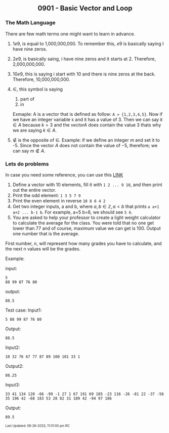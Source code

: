 <h2 align="center">0901 - Basic Vector and Loop</h2>

### The Math Language

There are few math terms one might want to learn in advance. 
1. $1e9$, is equal to 1,000,000,000. To remember this, $e9$ is basically saying I have nine zeros.
2. $2e9$, is basically saing, i have nine zeros and it starts at 2. Therefore, 2,000,000,000.
3. $10e9$, this is saying i start with 10 and there is nine zeros at the back. Therefore, 10,000,000,000.
4. $\in$, this symbol is saying
	1. part of
	2. in

	Exmaple: A is a vector that is defined as follow: ```A = {1,2,3,4,5}```. Now if we have an integer variable ```k``` and it has a value of 3. Then we can say $k \in A$ because $k=3$ and the $vector A$ does contain the value $3$ thats why we are saying $k\in A$.
5. $\notin$ is the opposite of $\in$. Example: if we define an integer $m$ and set it to -5. Since the vector $A$ does not contain the value of $-5$, therefore; we can say $m \notin A$. 

### Lets do problems 

In case you need some reference, you can use this [LINK](https://github.com/JeffreyChan0913/EYE/tree/main/Beginner/0825)

1. Define a vector with 10 elements, fill it with ```1 2 ... 9 10```, and then print out the entire vector.
2. Print the odd element: ```1 3 5 7 9```
3. Print the even element in reverse ```10 8 6 4 2```
4. Get two integer inputs, a and b, where $a, b \in \mathbb{Z}, a < b$ that prints ```a a+1 a+2 ... b-1 b```. For example, a=5 b=6, we should see ```5 6```.
5. You are asked to help your professor to create a light weight calculator to calculate the average for the class. You were told that no one get lower than 77 and of course, maximum value we can get is 100. Output one number that is the average.

First number, n, will represent how many grades you have to calculate, and the next n values will be the grades.

Example: 

input:
```
5
88 99 87 76 80
```

output:
```
88.5
```


Test case:
Input1:
```
5 88 99 87 76 80
```
Output:
```
88.5
```

Input2:
```
10 32 76 67 77 87 89 100 101 33 1
```
Output2:
```
88.25
```

Input3:
```
33 41 134 120 -66 -99 -1 27 1 67 191 69 105 -23 116 -26 -81 22 -37 -56 35 196 42 -68 183 53 28 82 31 189 42 -94 97 186
```
Output:
```
89.5
```

<font size = 1>Last Updated: 08-26-2023, 11:01:00 pm RC</font>
